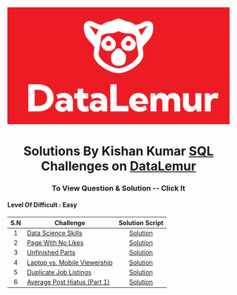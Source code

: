 ![Alt text](og_image.png)
---

<h1 align="center">Solutions By Kishan Kumar <a href="" target="_blank">SQL</a> Challenges on <a href="https://datalemur.com?referralCode=u2Rq7jkr" target="_blank">DataLemur</a> </h4>

<h3 align="center">To View Question & Solution -- Click It

#### Level Of Difficult : Easy ###

| S.N | Challenge | Solution Script |
|:------:|------------|:---------:|
| 1 | [Data Science Skills](https://datalemur.com/questions/matching-skills) | [Solution](Solution/Easy/Data_Science_Skills.sql)
| 2 | [Page With No Likes](https://datalemur.com/questions/sql-page-with-no-likes) | [Solution](Solution/Easy/Page_With_No_Likes)
| 3 | [Unfinished Parts](https://datalemur.com/questions/tesla-unfinished-parts) | [Solution](Solution/Easy/Unfinished_Parts.sql) 
| 4 | [Laptop vs. Mobile Viewership](https://datalemur.com/questions/laptop-mobile-viewership) | [Solution](Solution/Easy/Laptop_vs_Mobile_Viewership.sql)
| 5 | [Duplicate Job Listings](https://datalemur.com/questions/duplicate-job-listings) | [Solution](Solution/Easy/Duplicate_Job_Listings.sql)
| 6 | [Average Post Hiatus (Part 1)](https://datalemur.com/questions/sql-average-post-hiatus-1) | [Solution](Solution/Easy/Average_Post_Hiatus_Part1.sql)

